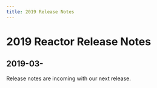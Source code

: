 ```yaml
---
title: 2019 Release Notes
---
```


# 2019 Reactor Release Notes

## 2019-03-

Release notes are incoming with our next release.
